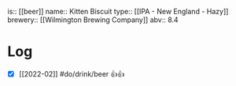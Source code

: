 is:: [[beer]]
name:: Kitten Biscuit
type:: [[IPA - New England - Hazy]]
brewery:: [[Wilmington Brewing Company]]
abv:: 8.4

# Log
- [x] [[2022-02]] #do/drink/beer 👍👍
